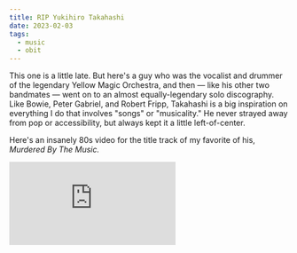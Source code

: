 ```yaml
---
title: RIP Yukihiro Takahashi
date: 2023-02-03
tags: 
  - music
  - obit
---
```


This one is a little late. But here's a guy who was the vocalist and drummer of the legendary Yellow Magic Orchestra, and then — like his other two bandmates — went on to an almost equally-legendary solo discography. Like Bowie, Peter Gabriel, and Robert Fripp, Takahashi is a big inspiration on everything I do that involves "songs" or "musicality." He never strayed away from pop or accessibility, but always kept it a little left-of-center.

Here's an insanely 80s video for the title track of my favorite of his, *Murdered By The Music.*

<div class='embed-container'><iframe src='https://www.youtube.com/embed/qRs_o_9S3WU' frameborder='0' allowfullscreen></iframe></div>
